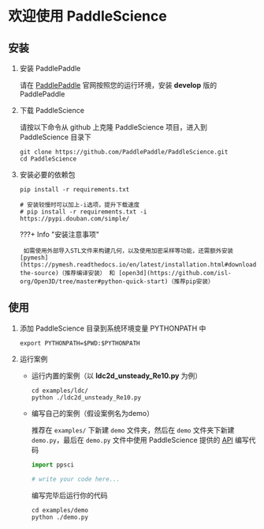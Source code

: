 # 欢迎使用 PaddleScience

## 安装

1. 安装 PaddlePaddle

    请在 [PaddlePaddle](https://www.paddlepaddle.org.cn/install/quick?docurl=/documentation/docs/zh/develop/install/pip/linux-pip.html) 官网按照您的运行环境，安装 **develop** 版的 PaddlePaddle

2. 下载 PaddleScience

    请按以下命令从 github 上克隆 PaddleScience 项目，进入到 PaddleScience 目录下

    ```shell
    git clone https://github.com/PaddlePaddle/PaddleScience.git
    cd PaddleScience
    ```

3. 安装必要的依赖包

    ```shell
    pip install -r requirements.txt

    # 安装较慢时可以加上-i选项，提升下载速度
    # pip install -r requirements.txt -i https://pypi.douban.com/simple/
    ```

    ???+ Info "安装注意事项"

        如需使用外部导入STL文件来构建几何，以及使用加密采样等功能，还需额外安装 [pymesh](https://pymesh.readthedocs.io/en/latest/installation.html#download-the-source)（推荐编译安装） 和 [open3d](https://github.com/isl-org/Open3D/tree/master#python-quick-start)（推荐pip安装）

## 使用

1. 添加 PaddleScience 目录到系统环境变量 PYTHONPATH 中

    ``` shell
    export PYTHONPATH=$PWD:$PYTHONPATH
    ```

2. 运行案例

    - 运行内置的案例（以 **ldc2d_unsteady_Re10.py** 为例）

        ``` shell
        cd examples/ldc/
        python ./ldc2d_unsteady_Re10.py
        ```

    - 编写自己的案例（假设案例名为demo）

        推荐在 `examples/` 下新建 `demo` 文件夹，然后在 `demo` 文件夹下新建 `demo.py`，最后在 `demo.py` 文件中使用 PaddleScience 提供的 [API](./zh/api/arch.md) 编写代码

        ```py linenums="1" title="examples/demo/demo.py"
        import ppsci

        # write your code here...
        ```

        编写完毕后运行你的代码

        ```shell
        cd examples/demo
        python ./demo.py
        ```
